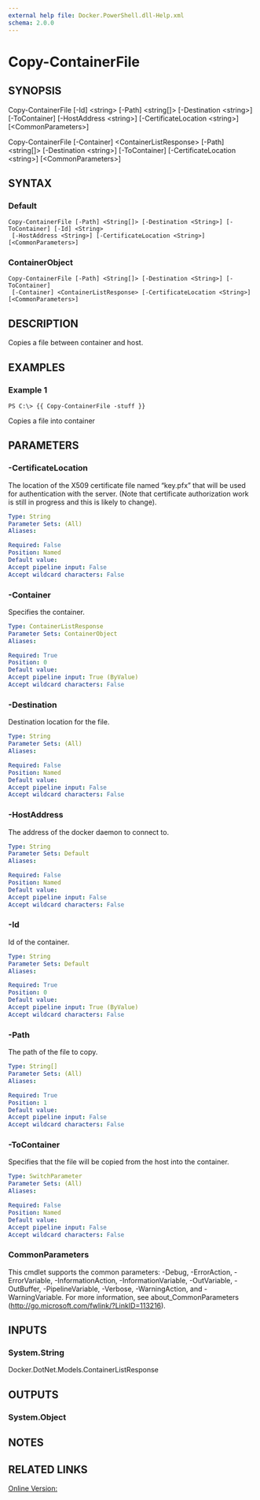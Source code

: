 ```yaml
---
external help file: Docker.PowerShell.dll-Help.xml
schema: 2.0.0
---
```


# Copy-ContainerFile
## SYNOPSIS
Copy-ContainerFile \[-Id\] \<string\> \[-Path\] \<string\[\]\> \[-Destination \<string\>\] \[-ToContainer\] \[-HostAddress \<string\>\] \[-CertificateLocation \<string\>\] \[\<CommonParameters\>\]

Copy-ContainerFile \[-Container\] \<ContainerListResponse\> \[-Path\] \<string\[\]\> \[-Destination \<string\>\] \[-ToContainer\] \[-CertificateLocation \<string\>\] \[\<CommonParameters\>\]
## SYNTAX

### Default
```
Copy-ContainerFile [-Path] <String[]> [-Destination <String>] [-ToContainer] [-Id] <String>
 [-HostAddress <String>] [-CertificateLocation <String>] [<CommonParameters>]
```

### ContainerObject
```
Copy-ContainerFile [-Path] <String[]> [-Destination <String>] [-ToContainer]
 [-Container] <ContainerListResponse> [-CertificateLocation <String>] [<CommonParameters>]
```

## DESCRIPTION
Copies a file between container and host.
## EXAMPLES

### Example 1
```
PS C:\> {{ Copy-ContainerFile -stuff }}
```

Copies a file into container
## PARAMETERS

### -CertificateLocation
The location of the X509 certificate file named “key.pfx” that will be used for authentication with the server.  (Note that certificate authorization work is still in progress and this is likely to change).





```yaml
Type: String
Parameter Sets: (All)
Aliases: 

Required: False
Position: Named
Default value: 
Accept pipeline input: False
Accept wildcard characters: False
```

### -Container
Specifies the container.





```yaml
Type: ContainerListResponse
Parameter Sets: ContainerObject
Aliases: 

Required: True
Position: 0
Default value: 
Accept pipeline input: True (ByValue)
Accept wildcard characters: False
```

### -Destination
Destination location for the file.





```yaml
Type: String
Parameter Sets: (All)
Aliases: 

Required: False
Position: Named
Default value: 
Accept pipeline input: False
Accept wildcard characters: False
```

### -HostAddress
The address of the docker daemon to connect to.





```yaml
Type: String
Parameter Sets: Default
Aliases: 

Required: False
Position: Named
Default value: 
Accept pipeline input: False
Accept wildcard characters: False
```

### -Id
Id of the container.





```yaml
Type: String
Parameter Sets: Default
Aliases: 

Required: True
Position: 0
Default value: 
Accept pipeline input: True (ByValue)
Accept wildcard characters: False
```

### -Path
The path of the file to copy.





```yaml
Type: String[]
Parameter Sets: (All)
Aliases: 

Required: True
Position: 1
Default value: 
Accept pipeline input: False
Accept wildcard characters: False
```

### -ToContainer
Specifies that the file will be copied from the host into the container.




```yaml
Type: SwitchParameter
Parameter Sets: (All)
Aliases: 

Required: False
Position: Named
Default value: 
Accept pipeline input: False
Accept wildcard characters: False
```

### CommonParameters
This cmdlet supports the common parameters: -Debug, -ErrorAction, -ErrorVariable, -InformationAction, -InformationVariable, -OutVariable, -OutBuffer, -PipelineVariable, -Verbose, -WarningAction, and -WarningVariable. For more information, see about_CommonParameters (http://go.microsoft.com/fwlink/?LinkID=113216).
## INPUTS

### System.String
Docker.DotNet.Models.ContainerListResponse
## OUTPUTS

### System.Object

## NOTES

## RELATED LINKS

[Online Version:](https://github.com/Microsoft/Docker-PowerShell)






